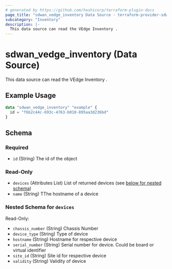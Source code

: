 ```yaml
---
# generated by https://github.com/hashicorp/terraform-plugin-docs
page_title: "sdwan_vedge_inventory Data Source - terraform-provider-sdwan"
subcategory: "Inventory"
description: |-
  This data source can read the VEdge Inventory .
---
```


# sdwan_vedge_inventory (Data Source)

This data source can read the VEdge Inventory .

## Example Usage

```terraform
data "sdwan_vedge_inventory" "example" {
  id = "f6b2c44c-693c-4763-b010-895aa3d236bd"
}
```

<!-- schema generated by tfplugindocs -->
## Schema

### Required

- `id` (String) The id of the object

### Read-Only

- `devices` (Attributes List) List of returned devices (see [below for nested schema](#nestedatt--devices))
- `name` (String) TThe hostname of a device

<a id="nestedatt--devices"></a>
### Nested Schema for `devices`

Read-Only:

- `chassis_number` (String) Chassis Number
- `device_type` (String) Type of device
- `hostname` (String) Hostname for respective device
- `serial_number` (String) Serial number for device. Could be board or virtual identifier
- `site_id` (String) Site id for respective device
- `validity` (String) Validity of device
